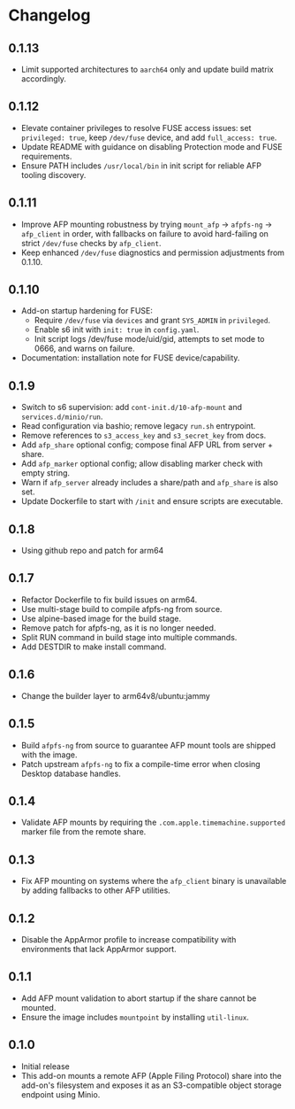# Changelog

## 0.1.13

- Limit supported architectures to `aarch64` only and update build matrix accordingly.

## 0.1.12

- Elevate container privileges to resolve FUSE access issues: set `privileged: true`, keep `/dev/fuse` device, and add `full_access: true`.
- Update README with guidance on disabling Protection mode and FUSE requirements.
- Ensure PATH includes `/usr/local/bin` in init script for reliable AFP tooling discovery.

## 0.1.11

- Improve AFP mounting robustness by trying `mount_afp` → `afpfs-ng` → `afp_client` in order, with fallbacks on failure to avoid hard-failing on strict `/dev/fuse` checks by `afp_client`.
- Keep enhanced `/dev/fuse` diagnostics and permission adjustments from 0.1.10.

## 0.1.10

- Add-on startup hardening for FUSE:
  - Require `/dev/fuse` via `devices` and grant `SYS_ADMIN` in `privileged`.
  - Enable s6 init with `init: true` in `config.yaml`.
  - Init script logs /dev/fuse mode/uid/gid, attempts to set mode to 0666, and warns on failure.
- Documentation: installation note for FUSE device/capability.

## 0.1.9

- Switch to s6 supervision: add `cont-init.d/10-afp-mount` and `services.d/minio/run`.
- Read configuration via bashio; remove legacy `run.sh` entrypoint.
- Remove references to `s3_access_key` and `s3_secret_key` from docs.
- Add `afp_share` optional config; compose final AFP URL from server + share.
- Add `afp_marker` optional config; allow disabling marker check with empty string.
- Warn if `afp_server` already includes a share/path and `afp_share` is also set.
- Update Dockerfile to start with `/init` and ensure scripts are executable.

## 0.1.8

- Using github repo and patch for arm64

## 0.1.7

- Refactor Dockerfile to fix build issues on arm64.
- Use multi-stage build to compile afpfs-ng from source.
- Use alpine-based image for the build stage.
- Remove patch for afpfs-ng, as it is no longer needed.
- Split RUN command in build stage into multiple commands.
- Add DESTDIR to make install command.

## 0.1.6

- Change the builder layer to arm64v8/ubuntu:jammy

## 0.1.5

- Build `afpfs-ng` from source to guarantee AFP mount tools are shipped with the image.
- Patch upstream `afpfs-ng` to fix a compile-time error when closing Desktop database handles.

## 0.1.4

- Validate AFP mounts by requiring the `.com.apple.timemachine.supported` marker file from the remote share.

## 0.1.3

- Fix AFP mounting on systems where the `afp_client` binary is unavailable by adding fallbacks to other AFP utilities.

## 0.1.2

- Disable the AppArmor profile to increase compatibility with environments that lack AppArmor support.

## 0.1.1

- Add AFP mount validation to abort startup if the share cannot be mounted.
- Ensure the image includes `mountpoint` by installing `util-linux`.

## 0.1.0

- Initial release
- This add-on mounts a remote AFP (Apple Filing Protocol) share into the add-on's filesystem and exposes it as an S3-compatible object storage endpoint using Minio.
